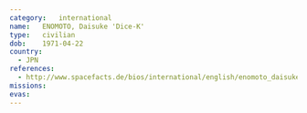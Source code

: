 ```yaml
---
category:	international
name:	ENOMOTO, Daisuke 'Dice-K'
type:	civilian
dob:	1971-04-22
country:
  - JPN
references:
  - http://www.spacefacts.de/bios/international/english/enomoto_daisuke.htm
missions:
evas:
---
```

